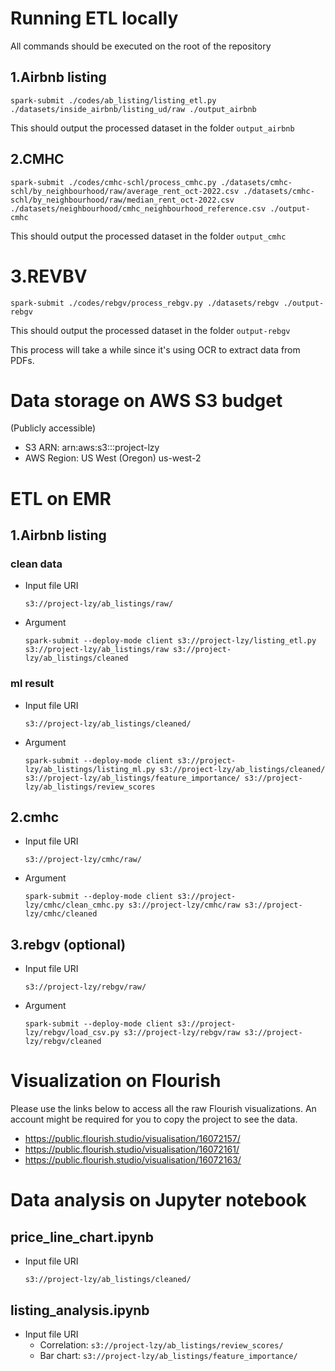 # Running ETL locally
All commands should be executed on the root of the repository
## 1.Airbnb listing
`spark-submit ./codes/ab_listing/listing_etl.py ./datasets/inside_airbnb/listing_ud/raw ./output_airbnb` 

This should output the processed dataset in the folder `output_airbnb`

## 2.CMHC
`spark-submit ./codes/cmhc-schl/process_cmhc.py ./datasets/cmhc-schl/by_neighbourhood/raw/average_rent_oct-2022.csv ./datasets/cmhc-schl/by_neighbourhood/raw/median_rent_oct-2022.csv ./datasets/neighbourhood/cmhc_neighbourhood_reference.csv ./output-cmhc`

This should output the processed dataset in the folder `output_cmhc`

# 3.REVBV
`spark-submit ./codes/rebgv/process_rebgv.py ./datasets/rebgv ./output-rebgv`

This should output the processed dataset in the folder `output-rebgv`

This process will take a while since it's using OCR to extract data from PDFs.

# Data storage on AWS S3 budget
(Publicly accessible)
- S3 ARN: arn:aws:s3:::project-lzy
- AWS Region: US West (Oregon) us-west-2



# ETL on EMR

## 1.Airbnb listing

### clean data
- Input file URI

    `s3://project-lzy/ab_listings/raw/`

- Argument

    `spark-submit --deploy-mode client s3://project-lzy/listing_etl.py s3://project-lzy/ab_listings/raw s3://project-lzy/ab_listings/cleaned`

### ml result
- Input file URI

    `s3://project-lzy/ab_listings/cleaned/`

- Argument

    `spark-submit --deploy-mode client s3://project-lzy/ab_listings/listing_ml.py s3://project-lzy/ab_listings/cleaned/ s3://project-lzy/ab_listings/feature_importance/ s3://project-lzy/ab_listings/review_scores`


## 2.cmhc
- Input file URI

    `s3://project-lzy/cmhc/raw/`

- Argument

    `spark-submit --deploy-mode client s3://project-lzy/cmhc/clean_cmhc.py s3://project-lzy/cmhc/raw s3://project-lzy/cmhc/cleaned`


## 3.rebgv (optional)
- Input file URI

    `s3://project-lzy/rebgv/raw/`

- Argument

    `spark-submit --deploy-mode client s3://project-lzy/rebgv/load_csv.py s3://project-lzy/rebgv/raw s3://project-lzy/rebgv/cleaned`



# Visualization on Flourish
Please use the links below to access all the raw Flourish visualizations. An account might be required for you to copy the project to see the data.

- https://public.flourish.studio/visualisation/16072157/
- https://public.flourish.studio/visualisation/16072161/
- https://public.flourish.studio/visualisation/16072163/



# Data analysis on Jupyter notebook

## price_line_chart.ipynb
- Input file URI

    `s3://project-lzy/ab_listings/cleaned/`

## listing_analysis.ipynb
- Input file URI
    - Correlation: `s3://project-lzy/ab_listings/review_scores/`
    - Bar chart: `s3://project-lzy/ab_listings/feature_importance/`
    
